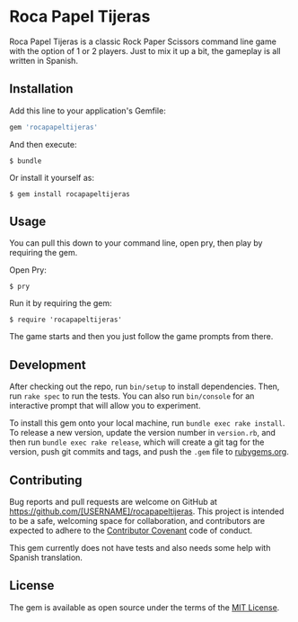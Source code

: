 # Roca Papel Tijeras

Roca Papel Tijeras is a classic Rock Paper Scissors command line game with the option of 1 or 2 players. Just to mix it up a bit, the gameplay is all written in Spanish.

## Installation

Add this line to your application's Gemfile:

```ruby
gem 'rocapapeltijeras'
```

And then execute:

    $ bundle

Or install it yourself as:

    $ gem install rocapapeltijeras

## Usage

You can pull this down to your command line, open pry, then play by requiring the gem.

Open Pry:

    $ pry

Run it by requiring the gem:

    $ require 'rocapapeltijeras'

The game starts and then you just follow the game prompts from there.

## Development

After checking out the repo, run `bin/setup` to install dependencies. Then, run `rake spec` to run the tests. You can also run `bin/console` for an interactive prompt that will allow you to experiment.

To install this gem onto your local machine, run `bundle exec rake install`. To release a new version, update the version number in `version.rb`, and then run `bundle exec rake release`, which will create a git tag for the version, push git commits and tags, and push the `.gem` file to [rubygems.org](https://rubygems.org).

## Contributing

Bug reports and pull requests are welcome on GitHub at https://github.com/[USERNAME]/rocapapeltijeras. This project is intended to be a safe, welcoming space for collaboration, and contributors are expected to adhere to the [Contributor Covenant](http://contributor-covenant.org) code of conduct.

This gem currently does not have tests and also needs some help with Spanish translation.

## License

The gem is available as open source under the terms of the [MIT License](http://opensource.org/licenses/MIT).

